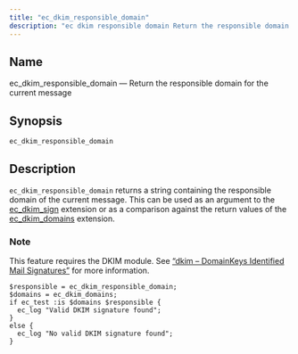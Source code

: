 ```yaml
---
title: "ec_dkim_responsible_domain"
description: "ec dkim responsible domain Return the responsible domain for the current message ec dkim responsible domain ec dkim responsible domain returns a string containing the responsible domain of the current message This can be used as an argument to the ec dkim sign extension or as a comparison against the..."
---
```


<a name="sieve.ref.ec_dkim_responsible_domain"></a> 
## Name

ec_dkim_responsible_domain — Return the responsible domain for the current message

## Synopsis

`ec_dkim_responsible_domain`

<a name="idp29405856"></a> 
## Description

`ec_dkim_responsible_domain` returns a string containing the responsible domain of the current message. This can be used as an argument to the [ec_dkim_sign](/momentum/3/3-reference/sieve-ref-ec-dkim-sign) extension or as a comparison against the return values of the [ec_dkim_domains](/momentum/3/3-reference/sieve-ref-ec-dkim-domains) extension.

### Note

This feature requires the DKIM module. See [“dkim – DomainKeys Identified Mail Signatures”](/momentum/3/3-reference/modules-dkim) for more information.

<a name="example.ec_dkim_responsible"></a> 


```
$responsible = ec_dkim_responsible_domain;
$domains = ec_dkim_domains;
if ec_test :is $domains $responsible {
  ec_log "Valid DKIM signature found";
}
else {
  ec_log "No valid DKIM signature found";
}
```